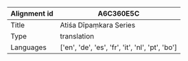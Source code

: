 |Alignment id | A6C360E5C
| --- | --- 
|Title | Atiśa Dīpaṃkara Series 
|Type | translation
|Languages | ['en', 'de', 'es', 'fr', 'it', 'nl', 'pt', 'bo']